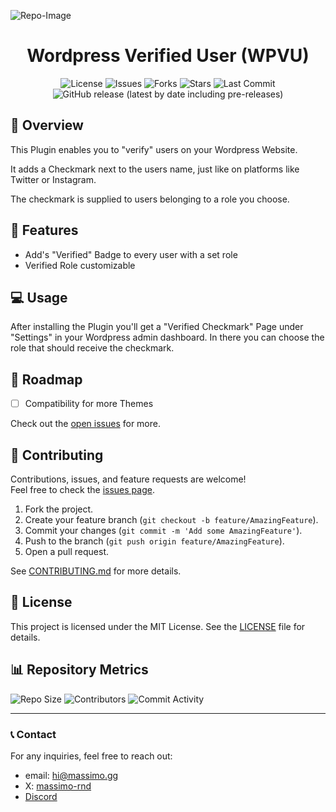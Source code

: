 ![Repo-Image](https://massimo.gg/github-images/wpvu.webp)

<div align="center">

# Wordpress Verified User (WPVU)

![License](https://img.shields.io/github/license/massimo-rnd/wordpress-verified-user)
![Issues](https://img.shields.io/github/issues/massimo-rnd/wordpress-verified-user)
![Forks](https://img.shields.io/github/forks/massimo-rnd/wordpress-verified-user)
![Stars](https://img.shields.io/github/stars/massimo-rnd/wordpress-verified-user)
![Last Commit](https://img.shields.io/github/last-commit/massimo-rnd/wordpress-verified-user)
![GitHub release (latest by date including pre-releases)](https://img.shields.io/github/v/release/massimo-rnd/wordpress-verified-user?include_prereleases)

</div>

## 🚀 Overview

This Plugin enables you to "verify" users on your Wordpress Website.

It adds a Checkmark next to the users name, just like on platforms like Twitter or Instagram.

The checkmark is supplied to users belonging to a role you choose.

## 🎯 Features

- Add's "Verified" Badge to every user with a set role
- Verified Role customizable

## 💻 Usage

After installing the Plugin you'll get a "Verified Checkmark" Page under "Settings" in your Wordpress admin dashboard. In there you can choose the role that should receive the checkmark.

## 🚧 Roadmap

- [ ] Compatibility for more Themes

Check out the [open issues](https://github.com/massimo-rnd/wordpress-verified-user/issues) for more.

## 🤝 Contributing

Contributions, issues, and feature requests are welcome!  
Feel free to check the [issues page](https://github.com/massimo-rnd/wordpress-verified-user/issues).

1. Fork the project.
2. Create your feature branch (`git checkout -b feature/AmazingFeature`).
3. Commit your changes (`git commit -m 'Add some AmazingFeature'`).
4. Push to the branch (`git push origin feature/AmazingFeature`).
5. Open a pull request.

See [CONTRIBUTING.md](CONTRIBUTING.md) for more details.

## 📜 License

This project is licensed under the MIT License. See the [LICENSE](LICENSE) file for details.

## 📊 Repository Metrics

![Repo Size](https://img.shields.io/github/repo-size/massimo-rnd/wordpress-verified-user)
![Contributors](https://img.shields.io/github/contributors/massimo-rnd/wordpress-verified-user)
![Commit Activity](https://img.shields.io/github/commit-activity/m/massimo-rnd/wordpress-verified-user)

---

### 📞 Contact

For any inquiries, feel free to reach out:
- email: [hi@massimo.gg](mailto:hi@massimo.gg)
- X: [massimo-rnd](https://x.com/massimo-rnd)
- [Discord](https://discord.gg/wmC5AA6c)